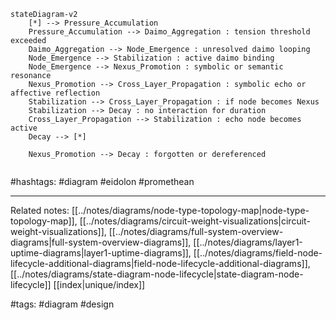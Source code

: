 ```mermaid
stateDiagram-v2
    [*] --> Pressure_Accumulation
    Pressure_Accumulation --> Daimo_Aggregation : tension threshold exceeded
    Daimo_Aggregation --> Node_Emergence : unresolved daimo looping
    Node_Emergence --> Stabilization : active daimo binding
    Node_Emergence --> Nexus_Promotion : symbolic or semantic resonance
    Nexus_Promotion --> Cross_Layer_Propagation : symbolic echo or affective reflection
    Stabilization --> Cross_Layer_Propagation : if node becomes Nexus
    Stabilization --> Decay : no interaction for duration
    Cross_Layer_Propagation --> Stabilization : echo node becomes active
    Decay --> [*]

    Nexus_Promotion --> Decay : forgotten or dereferenced


```

#hashtags: #diagram #eidolon #promethean

---

Related notes: [[../notes/diagrams/node-type-topology-map|node-type-topology-map]], [[../notes/diagrams/circuit-weight-visualizations|circuit-weight-visualizations]], [[../notes/diagrams/full-system-overview-diagrams|full-system-overview-diagrams]], [[../notes/diagrams/layer1-uptime-diagrams|layer1-uptime-diagrams]], [[../notes/diagrams/field-node-lifecycle-additional-diagrams|field-node-lifecycle-additional-diagrams]], [[../notes/diagrams/state-diagram-node-lifecycle|state-diagram-node-lifecycle]] [[index|unique/index]]

#tags: #diagram #design
